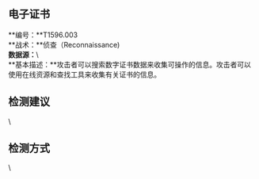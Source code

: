 ## 电子证书  
**编号：**T1596.003  
**战术：**侦查（Reconnaissance)  
**数据源：**\  
**基本描述：**攻击者可以搜索数字证书数据来收集可操作的信息。攻击者可以使用在线资源和查找工具来收集有关证书的信息。  
## 检测建议  
\  
## 检测方式  
\